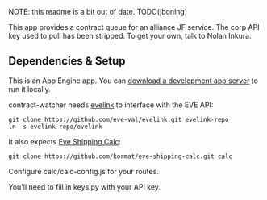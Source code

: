NOTE: this readme is a bit out of date. TODO(jboning)

This app provides a contract queue for an alliance JF service. The corp API key used to pull has been stripped. To get your own, talk to Nolan Inkura.

## Dependencies & Setup

This is an App Engine app. You can [download a development app server](https://developers.google.com/appengine/downloads#Google_App_Engine_SDK_for_Python) to run it locally.

contract-watcher needs [evelink](https://github.com/eve-val/evelink) to interface with the EVE API:

    git clone https://github.com/eve-val/evelink.git evelink-repo
    ln -s evelink-repo/evelink

It also expects [Eve Shipping Calc](https://github.com/kormat/eve-shipping-calc):

    git clone https://github.com/kormat/eve-shipping-calc.git calc

Configure calc/calc-config.js for your routes.

You'll need to fill in keys.py with your API key.
